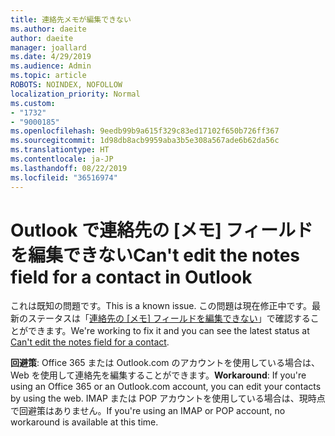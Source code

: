 ```yaml
---
title: 連絡先メモが編集できない
ms.author: daeite
author: daeite
manager: joallard
ms.date: 4/29/2019
ms.audience: Admin
ms.topic: article
ROBOTS: NOINDEX, NOFOLLOW
localization_priority: Normal
ms.custom:
- "1732"
- "9000185"
ms.openlocfilehash: 9eedb99b9a615f329c83ed17102f650b726ff367
ms.sourcegitcommit: 1d98db8acb9959aba3b5e308a567ade6b62da56c
ms.translationtype: HT
ms.contentlocale: ja-JP
ms.lasthandoff: 08/22/2019
ms.locfileid: "36516974"
---
```

# <a name="cant-edit-the-notes-field-for-a-contact-in-outlook"></a><span data-ttu-id="e5522-102">Outlook で連絡先の [メモ] フィールドを編集できない</span><span class="sxs-lookup"><span data-stu-id="e5522-102">Can't edit the notes field for a contact in Outlook</span></span>

<span data-ttu-id="e5522-103">これは既知の問題です。</span><span class="sxs-lookup"><span data-stu-id="e5522-103">This is a known issue.</span></span> <span data-ttu-id="e5522-104">この問題は現在修正中です。最新のステータスは「[連絡先の [メモ] フィールドを編集できない](https://support.office.com/article/fb8394ce-04ce-48b5-bae4-be46f77f10fe)」で確認することができます。</span><span class="sxs-lookup"><span data-stu-id="e5522-104">We're working to fix it and you can see the latest status at [Can't edit the notes field for a contact](https://support.office.com/article/fb8394ce-04ce-48b5-bae4-be46f77f10fe).</span></span>

<span data-ttu-id="e5522-105">**回避策**: Office 365 または Outlook.com のアカウントを使用している場合は、Web を使用して連絡先を編集することができます。</span><span class="sxs-lookup"><span data-stu-id="e5522-105">**Workaround**: If you're using an Office 365 or an Outlook.com account, you can edit your contacts by using the web.</span></span> <span data-ttu-id="e5522-106">IMAP または POP アカウントを使用している場合は、現時点で回避策はありません。</span><span class="sxs-lookup"><span data-stu-id="e5522-106">If you're using an IMAP or POP account, no workaround is available at this time.</span></span>